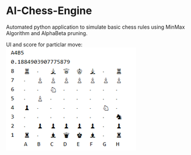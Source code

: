 # AI-Chess-Engine
Automated python application to simulate basic chess rules using MinMax Algorithm and AlphaBeta pruning.

UI and score for particlar move:
<img src="ss.PNG">
